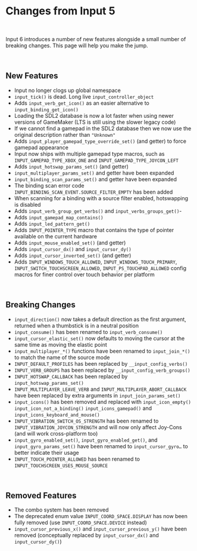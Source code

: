 # Changes from Input 5

&nbsp;

Input 6 introduces a number of new features alongside a small number of breaking changes. This page will help you make the jump.

&nbsp;

## New Features

- Input no longer clogs up global namespace
- `input_tick()` is dead. Long live `input_controller_object`
- Adds `input_verb_get_icon()` as an easier alternative to `input_binding_get_icon()`
- Loading the SDL2 database is now a lot faster when using newer versions of GameMaker (LTS is still using the slower legacy code)
- If we cannot find a gamepad in the SDL2 database then we now use the original description rather than `"Unknown"`
- Adds `input_player_gamepad_type_override_set()` (and getter) to force gamepad appearance
- Input now ships with multiple gamepad type macros, such as `INPUT_GAMEPAD_TYPE_XBOX_ONE` and `INPUT_GAMEPAD_TYPE_JOYCON_LEFT`
- Adds `input_hotswap_params_set()` (and getter)
- `input_multiplayer_params_set()` and getter have been expanded
- `input_binding_scan_params_set()` and getter have been expanded
- The binding scan error code `INPUT_BINDING_SCAN_EVENT.SOURCE_FILTER_EMPTY` has been added
- When scanning for a binding with a source filter enabled, hotswapping is disabled
- Adds `input_verb_group_get_verbs()` and `input_verbs_groups_get()`- 
- Adds `input_gamepad_map_contains()`
- Adds `input_led_pattern_get()`
- Adds `INPUT_POINTER_TYPE` macro that contains the type of pointer available on the current hardware
- Adds `input_mouse_enabled_set()` (and getter)
- Adds `input_cursor_dx()` and `input_cursor_dy()`
- Adds `input_cursor_inverted_set()` (and getter)
- Adds `INPUT_WINDOWS_TOUCH_ALLOWED`, `INPUT_WINDOWS_TOUCH_PRIMARY`, `INPUT_SWITCH_TOUCHSCREEN_ALLOWED`, `INPUT_PS_TOUCHPAD_ALLOWED` config macros for finer control over touch behavior per platform

&nbsp;

## Breaking Changes

- `input_direction()` now takes a default direction as the first argument, returned when a thumbstick is in a neutral position
- `input_consume()` has been renamed to `input_verb_consume()`
- `input_cursor_elastic_set()` now defaults to moving the cursor at the same time as moving the elastic point
- `input_multiplayer_*()` functions have been renamed to `input_join_*()` to match the name of the source mode
- `INPUT_DEFAULT_PROFILES` has been replaced by `__input_config_verbs()`
- `INPUT_VERB_GROUPS` has been replaced by `__input_config_verb_groups()`
- `INPUT_HOTSWAP_CALLBACK` has been replaced by `input_hotswap_params_set()`
- `INPUT_MULTIPLAYER_LEAVE_VERB` and `INPUT_MULTIPLAYER_ABORT_CALLBACK` have been replaced by extra arguments in `input_join_params_set()`
- `input_icons()` has been removed and replaced with `input_icon_empty()` `input_icon_not_a_binding()` `input_icons_gamepad()` and `input_icons_keyboard_and_mouse()`
- `INPUT_VIBRATION_SWITCH_OS_STRENGTH` has been renamed to `INPUT_VIBRATION_JOYCON_STRENGTH` and will now only affect Joy-Cons (and will work cross-platform too)
- `input_gyro_enabled_set()`, `input_gyro_enabled_get()`, and `input_gyro_params_set()` have been renamed to `input_cursor_gyro…` to better indicate their usage
- `INPUT_TOUCH_POINTER_ALLOWED` has been renamed to `INPUT_TOUCHSCREEN_USES_MOUSE_SOURCE`

&nbsp;

## Removed Features

- The combo system has been removed
- The deprecated enum value `INPUT_COORD_SPACE.DISPLAY` has now been fully removed (use `INPUT_COORD_SPACE.DEVICE` instead)
- `input_cursor_previous_x()` and `input_cursor_previous_y()` have been removed (conceptually replaced by `input_cursor_dx()` and `input_cursor_dy()`)
